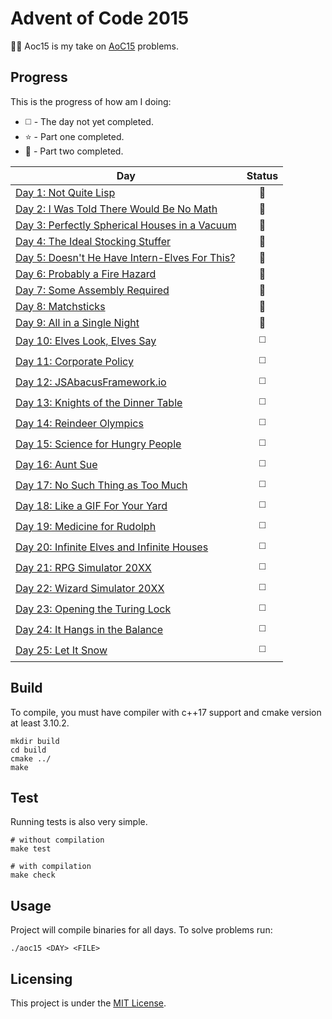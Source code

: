 # Advent of Code 2015

🎅🎄
Aoc15 is my take on [AoC15](https://adventofcode.com/2015/) problems.

## Progress

This is the progress of how am I doing:

* :white_medium_square: - The day not yet completed.
* :star: - Part one completed.
* :star2: - Part two completed.

| Day | Status |
| --- | :---: |
| [Day 1: Not Quite Lisp](https://adventofcode.com/2015/day/1) | :star2: |
| [Day 2: I Was Told There Would Be No Math](https://adventofcode.com/2015/day/2) | :star2: |
| [Day 3: Perfectly Spherical Houses in a Vacuum](https://adventofcode.com/2015/day/3) | :star2: |
| [Day 4: The Ideal Stocking Stuffer](https://adventofcode.com/2015/day/4)| :star2: |
| [Day 5: Doesn't He Have Intern-Elves For This?](https://adventofcode.com/2015/day/5)| :star2:  |
| [Day 6: Probably a Fire Hazard](https://adventofcode.com/2015/day/6)| :star2: |
| [Day 7: Some Assembly Required](https://adventofcode.com/2015/day/7)| :star2: |
| [Day 8: Matchsticks](https://adventofcode.com/2015/day/8)| :star2: |
| [Day 9: All in a Single Night](https://adventofcode.com/2015/day/9)| :star2: |
| [Day 10: Elves Look, Elves Say](https://adventofcode.com/2015/day/10)| :white_medium_square: |
| [Day 11: Corporate Policy](https://adventofcode.com/2015/day/11)| :white_medium_square: |
| [Day 12: JSAbacusFramework.io](https://adventofcode.com/2015/day/12)| :white_medium_square: |
| [Day 13: Knights of the Dinner Table](https://adventofcode.com/2015/day/13)| :white_medium_square: |
| [Day 14: Reindeer Olympics](https://adventofcode.com/2015/day/14)| :white_medium_square: |
| [Day 15: Science for Hungry People](https://adventofcode.com/2015/day/15)| :white_medium_square: |
| [Day 16: Aunt Sue](https://adventofcode.com/2015/day/16)| :white_medium_square: |
| [Day 17: No Such Thing as Too Much](https://adventofcode.com/2015/day/17)| :white_medium_square: |
| [Day 18: Like a GIF For Your Yard](https://adventofcode.com/2015/day/18)| :white_medium_square: |
| [Day 19: Medicine for Rudolph](https://adventofcode.com/2015/day/19)| :white_medium_square: |
| [Day 20: Infinite Elves and Infinite Houses](https://adventofcode.com/2015/day/20)| :white_medium_square: |
| [Day 21: RPG Simulator 20XX](https://adventofcode.com/2015/day/21)| :white_medium_square: |
| [Day 22: Wizard Simulator 20XX](https://adventofcode.com/2015/day/22)| :white_medium_square: |
| [Day 23: Opening the Turing Lock](https://adventofcode.com/2015/day/23)| :white_medium_square: |
| [Day 24: It Hangs in the Balance](https://adventofcode.com/2015/day/24)| :white_medium_square: |
| [Day 25: Let It Snow](https://adventofcode.com/2015/day/25)| :white_medium_square: |


## Build

To compile, you must have compiler with c++17 support and cmake version at least 3.10.2.
```console
mkdir build
cd build
cmake ../
make
```

## Test

Running tests is also very simple.
```console
# without compilation
make test

# with compilation
make check
```

## Usage

Project will compile binaries for all days. To solve problems run:
```console
./aoc15 <DAY> <FILE>
```

## Licensing

This project is under the [MIT License](LICENSE.md).
